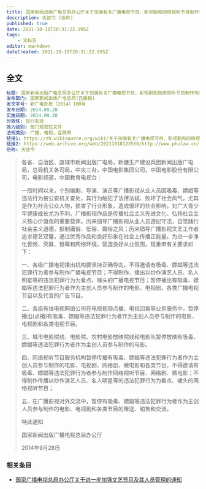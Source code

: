 ```yaml
---
title: 国家新闻出版广电总局办公厅关于加强有关广播电视节目、影视剧和网络视听节目制作传播管理的通知
description: 劣迹令 (俗称)
published: true
date: 2021-10-18T20:31:22.995Z
tags:
    - 无标签
editor: markdown
dateCreated: 2021-10-18T20:31:22.995Z
---
```


## 全文

```YAML
标题: 国家新闻出版广电总局办公厅关于加强有关广播电视节目、影视剧和网络视听节目制作传播管理的通知
发布部门: 国家新闻出版广电总局(已撤销)
发文字号: 新广电办发〔2014〕100号
发布日期: 2014.09.28
实施日期: 2014.09.28
时效性: 现行有效
效力级别: 部门规范性文件
法规类别: 广播，电视，互联网
链接1: https://zh.wikisource.org/wiki/关于加强有关广播电视节目、影视剧和网络视听节目制作传播管理的通知
链接2: https://web.archive.org/web/20211018123556/http://www.pkulaw.cn/fulltext_form.aspx/pay/fulltext_form.aspx?Gid=235950
俗称: 劣迹令
```

> 各省、自治区、直辖市新闻出版广电局，新疆生产建设兵团新闻出版广电局，总局机关各司局，中央三台，中国电影集团公司，中国电影股份有限公司，电影频道，中国教育电视台：
>
> 一段时间以来，个别编剧、导演、演员等广播影视从业人员因吸毒、嫖娼等违法行为被公安机关查处，其行为触犯了法律法规、败坏了社会风气，尤其是作为社会公众人物，损害了行业形象，造成很坏的社会影响，对广大青少年健康成长尤为不利。广播影视作品是传播社会主义先进文化、弘扬社会主义核心价值观的重要载体。历来倡导广播影视从业人员遵纪守法，自觉践行社会主义道德，抵制庸俗、低俗、媚俗之风；历来倡导广播影视文艺工作者追求德艺双馨，通过优秀作品和良好形象在社会上传播正能量。为进一步净化音频、荧屏、银幕和网络环境，营造良好从业氛围，现重申有关要求如下：
>
> 一、各级广播电视播出机构要坚持正确导向，不得邀请有吸毒、嫖娼等违法犯罪行为者参与制作广播电视节目；不得制作、播出以炒作演艺人员、名人明星等的违法犯罪行为为看点、噱头的广播电视节目；暂停播出有吸毒、嫖娼等违法犯罪行为者作为主创人员参与制作的电影、电视剧、各类广播电视节目以及代言的广告节目。
>
> 二、各级有线电视网络公司在电视视频点播、电视回看等业务服务中，暂停播出(点播)有吸毒、嫖娼等违法犯罪行为者作为主创人员参与制作的电影、电视剧和各类电视节目。
>
> 三、城市电影院线、电影院、农村电影放映院线和电影队暂停放映有吸毒、嫖娼等违法犯罪行为者作为主创人员参与制作的电影。
>
> 四、网络视听节目服务机构暂停传播有吸毒、嫖娼等违法犯罪行为者作为主创人员参与制作的电影、电视剧、网络剧、微电影和各类节目，不得邀请有吸毒、嫖娼等违法犯罪行为者参与制作网络视听节目、网络剧、微电影；不得制作传播以炒作演艺人员、名人明星等的违法犯罪行为为看点、噱头的网络视听节目；
>
> 五、在广播影视对外交流中，暂停有吸毒、嫖娼等违法犯罪行为者作为主创人员参与制作的电影、电视剧和各类节目的赠送、销售和交流。
>
> 特此通知
>
> 国家新闻出版广播电视总局办公厅  
>
> 2014年9月28日

### 相关条目

+ [国家广播电视总局办公厅关于进一步加强文艺节目及其人员管理的通知](/rule/国家广播电视总局/办公厅/关于进一步加强文艺节目及其人员管理的通知.md)

<!--
+ [北京演出协会秘书长：永不录用涉毒艺人系误读 - 网易新闻中心](https://web.archive.org/web/20140826160722/http://news.163.com/14/0820/08/A430DBO800014SEH.html)
-->
